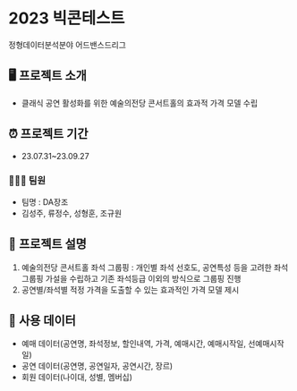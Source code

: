 # 2023 빅콘테스트
정형데이터분석분야 어드밴스드리그

## 🖥️ 프로젝트 소개
- 클래식 공연 활성화를 위한 예술의전당 콘서트홀의 효과적 가격 모델 수립

## ⏰ 프로젝트 기간
- 23.07.31~23.09.27
### 🧑‍🤝‍🧑 팀원
- 팀명 : DA장조
- 김성주, 류정수, 성형훈, 조규원

## 📜 프로젝트 설명
1. 예술의전당 콘서트홀 좌석 그룹핑 : 개인별 좌석 선호도, 공연특성 등을 고려한 좌석 그룹핑 가설을 수립하고 기존 좌석등급 이외의 방식으로 그룹핑 진행
2. 공연별/좌석별 적정 가격을 도출할 수 있는 효과적인 가격 모델 제시

## 💽 사용 데이터
- 예매 데이터(공연명, 좌석정보, 할인내역, 가격, 예매시간, 예매시작일, 선예매시작일)
- 공연 데이터(공연명, 공연일자, 공연시간, 장르)
- 회원 데이터(나이대, 성별, 멤버십)
